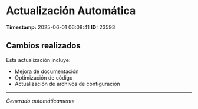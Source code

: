 # Actualización Automática

**Timestamp:** 2025-06-01 06:08:41
**ID:** 23593

## Cambios realizados

Esta actualización incluye:
- Mejora de documentación
- Optimización de código
- Actualización de archivos de configuración

---
*Generado automáticamente*
